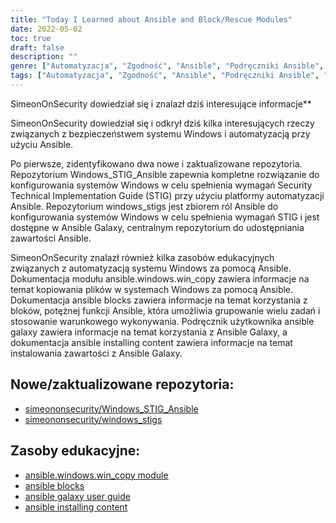 ```yaml
---
title: "Today I Learned about Ansible and Block/Rescue Modules"
date: 2022-05-02
toc: true
draft: false
description: ""
genre: ["Automatyzacja", "Zgodność", "Ansible", "Podręczniki Ansible", "Kolekcje Ansible", "Bezpieczeństwo systemu Windows", "Administracja Windows", "Zgodność z przepisami bezpieczeństwa", "Automatyzacja IT", "Zarządzanie konfiguracją"]
tags: ["Automatyzacja", "Zgodność", "Ansible", "Podręczniki Ansible", "Kolekcje Ansible", "GitHub", "Blok", "Ratunek", "Zawsze", "Bezpieczeństwo systemu Windows", "Administracja Windows", "Wymagania STIG", "Automatyzacja zabezpieczeń", "Zarządzanie konfiguracją", "Bezpieczeństwo IT", "Moduły Ansible", "Automatyzacja systemu Windows", "Ansible Galaxy", "Windows STIG", "Narzędzia administracyjne systemu Windows", "Techniczny przewodnik wdrażania zabezpieczeń", "Zawartość Ansible", "Najlepsze praktyki bezpieczeństwa systemu Windows", "Rozwiązania automatyzacji IT", "Audyt bezpieczeństwa", "Konfiguracja systemu Windows"]
---
```

 SimeonOnSecurity dowiedział się i znalazł dziś interesujące informacje**

SimeonOnSecurity dowiedział się i odkrył dziś kilka interesujących rzeczy związanych z bezpieczeństwem systemu Windows i automatyzacją przy użyciu Ansible.

Po pierwsze, zidentyfikowano dwa nowe i zaktualizowane repozytoria. Repozytorium Windows_STIG_Ansible zapewnia kompletne rozwiązanie do konfigurowania systemów Windows w celu spełnienia wymagań Security Technical Implementation Guide (STIG) przy użyciu platformy automatyzacji Ansible. Repozytorium windows_stigs jest zbiorem ról Ansible do konfigurowania systemów Windows w celu spełnienia wymagań STIG i jest dostępne w Ansible Galaxy, centralnym repozytorium do udostępniania zawartości Ansible.

SimeonOnSecurity znalazł również kilka zasobów edukacyjnych związanych z automatyzacją systemu Windows za pomocą Ansible. Dokumentacja modułu ansible.windows.win_copy zawiera informacje na temat kopiowania plików w systemach Windows za pomocą Ansible. Dokumentacja ansible blocks zawiera informacje na temat korzystania z bloków, potężnej funkcji Ansible, która umożliwia grupowanie wielu zadań i stosowanie warunkowego wykonywania. Podręcznik użytkownika ansible galaxy zawiera informacje na temat korzystania z Ansible Galaxy, a dokumentacja ansible installing content zawiera informacje na temat instalowania zawartości z Ansible Galaxy.

## Nowe/zaktualizowane repozytoria:

- [simeononsecurity/Windows_STIG_Ansible](https://github.com/simeononsecurity/Windows_STIG_Ansible)
- [simeononsecurity/windows_stigs](https://galaxy.ansible.com/simeononsecurity/windows_stigs)

## Zasoby edukacyjne:
- [ansible.windows.win_copy module](https://docs.ansible.com/ansible/latest/collections/ansible/windows/win_copy_module.html)
- [ansible blocks](https://docs.ansible.com/ansible/latest/user_guide/playbooks_blocks.html)
- [ansible galaxy user guide](https://docs.ansible.com/ansible/latest/galaxy/user_guide.html)
- [ansible installing content](https://galaxy.ansible.com/docs/using/installing.html)